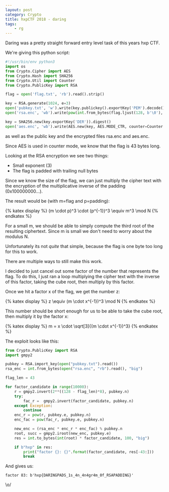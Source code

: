 ```yaml
---
layout: post
category: Crypto
title: hxpCTF 2018 - daring
tags: 
    - rg
---
```


Daring was a pretty straight forward entry level task of this years hxp CTF.

We're giving this python script:

```python
#!/usr/bin/env python3
import os
from Crypto.Cipher import AES
from Crypto.Hash import SHA256
from Crypto.Util import Counter
from Crypto.PublicKey import RSA

flag = open('flag.txt', 'rb').read().strip()

key = RSA.generate(1024, e=3)
open('pubkey.txt', 'w').write(key.publickey().exportKey('PEM').decode() + '\n')
open('rsa.enc', 'wb').write(pow(int.from_bytes(flag.ljust(128, b'\0'), 'big'), key.e, key.n).to_bytes(128, 'big'))

key = SHA256.new(key.exportKey('DER')).digest()
open('aes.enc', 'wb').write(AES.new(key, AES.MODE_CTR, counter=Counter.new(128)).encrypt(flag))
```

as well as the public key and the encrypted files rsa.enc and aes.enc.

Since AES is used in counter mode, we know that the flag is 43 bytes long.
 
Looking at the RSA encryption we see two things:

* Small exponent (3)
* The flag is padded with trailing null bytes


Since we know the size of the flag, we can just multiply the cipher text with the encryption of the multiplicative inverse of the padding (0x100000000...).

The result would be (with m=flag and p=padding):

{% katex display %}
(m \cdot p)^3 \cdot (p^{-1})^3 \equiv m^3 \mod N
{% endkatex %}

For a small m, we should be able to simply compute the third root of the resulting ciphertext. Since m is small we don't need to worry about the modulus N.

Unfortunately its not *quite* that simple, because the flag is one byte too long for this to work.

There are multiple ways to still make this work. 

I decided to just cancel out some factor of the number that represents the flag. To do this, I just ran a loop multiplying the cipher text with the inverse of this factor, taking the cube root, then multiply by this factor.

Once we hit a factor x of the flag, we get the number z:

{% katex display %}
z \equiv (m \cdot x^{-1})^3 \mod N
{% endkatex %}

This number should be short enough for us to be able to take the cube root, then multiply it by the factor x:

{% katex display %}
m = x \cdot \sqrt[3]{(m \cdot x^{-1})^3}
{% endkatex %}

The exploit looks like this:

```python
from Crypto.PublicKey import RSA
import gmpy2

pubkey = RSA.import_key(open("pubkey.txt").read())
rsa_enc = int.from_bytes(open("rsa.enc", "rb").read(), "big")

flag_len = 43

for factor_candidate in range(10000):
    r = gmpy2.invert(2**((128 - flag_len)*8), pubkey.n)
    try:
        fac_r =  gmpy2.invert(factor_candidate, pubkey.n)
    except Exception:
        continue
    enc_r = pow(r, pubkey.e, pubkey.n)
    enc_fac = pow(fac_r, pubkey.e, pubkey.n)

    new_enc = (rsa_enc * enc_r * enc_fac) % pubkey.n
    root, succ = gmpy2.iroot(new_enc, pubkey.e)
    res = int.to_bytes(int(root) * factor_candidate, 100, "big")

    if b"hxp" in res:
        print("factor {}: {}".format(factor_candidate, res[-43:]))
        break
```

And gives us:

```
factor 83: b'hxp{DARINGPADS_1s_4n_4n4gr4m_0f_RSAPADDING}'
```

\o/
